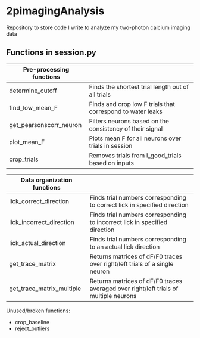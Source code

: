 # 2pimagingAnalysis
Repository to store code I write to analyze my two-photon calcium imaging data

## Functions in session.py

| Pre-processing functions        ||
| ----------- | ----------- |
| determine_cutoff      | Finds the shortest trial length out of all trials    |
| find_low_mean_F   | Finds and crop low F trials that correspond to water leaks        |
|get_pearsonscorr_neuron | Filters neurons based on the consistency of their signal|
| plot_mean_F | Plots mean F for all neurons over trials in session |
|crop_trials | Removes trials from i_good_trials based on inputs |


| Data organization functions  ||
| ------------ | ---------------|
| lick_correct_direction | Finds trial numbers corresponding to correct lick in specified direction |
| lick_incorrect_direction | Finds trial numbers corresponding to incorrect lick in specified direction |
| lick_actual_direction | Finds trial numbers corresponding to an actual lick direction |
| get_trace_matrix | Returns matrices of dF/F0 traces over right/left trials of a single neuron |
| get_trace_matrix_multiple |Returns matrices of dF/F0 traces averaged over right/left trials of multiple neurons |






Unused/broken functions:
- crop_baseline
- reject_outliers
